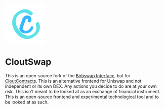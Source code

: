 ![CCSLOGO](https://raw.githubusercontent.com/CloutContracts/cloutcontracts.github.io/main/assets/images/c-128x128.png)
# CloutSwap
This is an open-source fork of the [Birbswap Interface](https://github.com/birbtoken/birbswap-interface), but for [CloutContracts](https://cloutcontracts.net). This is an alternative frontend for Uniswap and not independent or its own DEX. Any actions you decide to do are at your own risk. This isn't meant to be looked at as an exchange of financial instrument. This is an open-source frontend and experimental technological tool and to be looked at as such.
